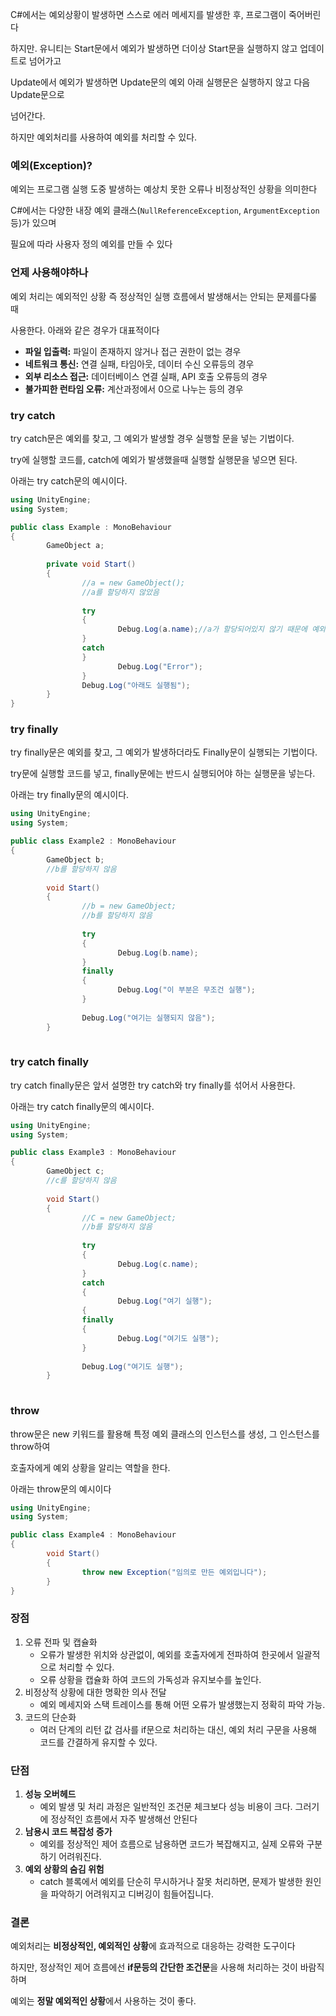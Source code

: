 C#에서는 예외상황이 발생하면 스스로 에러 메세지를 발생한 후, 프로그램이 죽어버린다

하지만. 유니티는 Start문에서 예외가 발생하면 더이상 Start문을 실행하지 않고 업데이트로 넘어가고

Update에서 예외가 발생하면 Update문의 예외 아래 실행문은 실행하지 않고 다음 Update문으로

넘어간다.

하지만 예외처리를 사용하여 예외를 처리할 수 있다.

### 예외(Exception)?

예외는 프로그램 실행 도중 발생하는 예상치 못한 오류나 비정상적인 상황을 의미한다

C#에서는 다양한 내장 예외 클래스(`NullReferenceException`, `ArgumentException` 등)가 있으며

필요에 따라 사용자 정의 예외를 만들 수 있다

### 언제 사용해야하나

예외 처리는 예외적인 상황 즉 정상적인 실행 흐름에서 발생해서는 안되는 문제를다룰 때

사용한다. 아래와 같은 경우가 대표적이다

- **파일 입출력:** 파일이 존재하지 않거나 접근 권한이 없는 경우
- **네트워크 통신:** 연결 실패, 타임아웃, 데이터 수신 오류등의 경우
- **외부 리소스 접근:** 데이터베이스 연결 실패, API 호출 오류등의 경우
- **불가피한 런타임 오류:** 계산과정에서 0으로 나누는 등의 경우

### try catch

try catch문은 예외를 찾고, 그 예외가 발생할 경우 실행할 문을 넣는 기법이다.

try에 실행할 코드를, catch에 예외가 발생했을때 실행할 실행문을 넣으면 된다.

아래는 try catch문의 예시이다.

```csharp
using UnityEngine;
using System;

public class Example : MonoBehaviour
{
		GameObject a;
		
		private void Start()
		{
				//a = new GameObject();
				//a를 할당하지 않았음
				
				try
				{
						Debug.Log(a.name);//a가 할당되어있지 않기 때문에 예외가 발생하게 된다.
				}
				catch
				}
						Debug.Log("Error");
				}
				Debug.Log("아래도 실행됨");
		}
}
```

### try finally

try finally문은 예외를 찾고, 그 예외가 발생하더라도 Finally문이 실행되는 기법이다.

try문에 실행할 코드를 넣고, finally문에는 반드시 실행되어야 하는 실행문을 넣는다.

아래는 try finally문의 예시이다.

```csharp
using UnityEngine;
using System;

public class Example2 : MonoBehaviour
{
		GameObject b;
		//b를 할당하지 않음
		
		void Start()
		{
				//b = new GameObject;
				//b를 할당하지 않음
				
				try
				{
						Debug.Log(b.name);
				}
				finally
				{
						Debug.Log("이 부분은 무조건 실행");
				}
				
				Debug.Log("여기는 실행되지 않음");
		}
		
```

### try catch finally

try catch finally문은 앞서 설명한 try catch와 try finally를 섞어서 사용한다.

아래는 try catch finally문의 예시이다.

```csharp
using UnityEngine;
using System;

public class Example3 : MonoBehaviour
{
		GameObject c;
		//c를 할당하지 않음
		
		void Start()
		{
				//C = new GameObject;
				//b를 할당하지 않음
				
				try
				{
						Debug.Log(c.name);
				}
				catch
				{
						Debug.Log("여기 실행");
				{
				finally
				{
						Debug.Log("여기도 실행");
				}
				
				Debug.Log("여기도 실행");
		}
		
```

### throw

throw문은 new 키워드를 활용해 특정 예외 클래스의 인스턴스를 생성, 그 인스턴스를 throw하여

호출자에게 예외 상황을 알리는 역할을 한다.

아래는 throw문의 예시이다

```csharp
using UnityEngine;
using System;

public class Example4 : MonoBehaviour
{
		void Start()
		{
				throw new Exception("임의로 만든 예외입니다");
		}
}
```

### 장점

1. 오류 전파 및 캡슐화
    - 오류가 발생한 위치와 상관없이, 예외를 호출자에게 전파하여 한곳에서 일괄적으로 처리할 수 있다.
    - 오류 상황을 캡슐화 하여 코드의 가독성과 유지보수를 높인다.
2. 비정상적 상황에 대한 명확한 의사 전달
    - 예외 메세지와 스택 트레이스를 통해 어떤 오류가 발생했는지 정확히 파악 가능.
3. 코드의 단순화
    - 여러 단계의 리턴 값 검사를 if문으로 처리하는 대신, 예외 처리 구문을 사용해 
    코드를 간결하게 유지할 수 있다.

### 단점

1. **성능 오버헤드**
    - 예외 발생 및 처리 과정은 일반적인 조건문 체크보다 성능 비용이 크다.
    그러기에 정상적인 흐름에서 자주 발생해선 안된다
2. **남용시 코드 복잡성 증가**
    - 예외를 정상적인 제어 흐름으로 남용하면 코드가 복잡해지고,
    실제 오류와 구분하기 어려워진다.
3. **예외 상황의 숨김 위험**
    - catch 블록에서 예외를 단순히 무시하거나 잘못 처리하면, 문제가 발생한 원인을 파악하기 어려워지고 디버깅이 힘들어집니다.

### 결론

예외처리는 **비정상적인, 예외적인 상황**에 효과적으로 대응하는 강력한 도구이다

하지만, 정상적인 제어 흐름에선 **if문등의 간단한 조건문**을 사용해 처리하는 것이 바람직하며

예외는 **정말 예외적인 상황**에서 사용하는 것이 좋다.